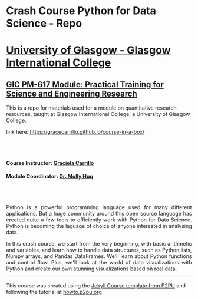 # Crash Course Python for Data Science - Repo

# [University of Glasgow - Glasgow International College](www.glasgow.ac.uk/gic) 
## [GIC PM-617 Module: Practical Training for Science and Engineering Research](https://pathways.kaplaninternational.com/course/view.php?id=2879)
This is a repo for materials used for a module on quantitative research resources, taught at Glasgow International College, a University of Glasgow College. 

link here: <https://gracecarrillo.github.io/course-in-a-box/>

<br><br>

#### Course Instructor: [Graciela Carrillo](mailto:graciela.carrillo@kaplan.com?subject=[Intro_Python]%20Source%20Han%20Sans)
#### Module Coordinator: [Dr. Molly Huq](mailto:graciela.carrillo@kaplan.com?subject=[Intro_Python]%20Source%20Han%20Sans)

<br><br>

<p align="justify">
Python is a powerful programming language used for many different applications. But a huge community around this open source language has created quite a few tools to efficiently work with Python for Data Science. Python is becoming the laguage of choice of anyone interested in analysing data.
</p>

<p align="justify">
In this crash course, we start from the very beginning, with basic arithmetic and variables, and learn how to handle data structures, such as Python lists, Numpy arrays, and Pandas DataFrames. We'll learn about Python functions and control flow. Plus, we'll look at the world of data visualizations with Python and create our own stunning visualizations based on real data.
</p>
 
---

This course was created using the [Jekyll Course template from P2PU](http://github.com/p2pu/jekyll-course-template) and following the tutorial at [howto.p2pu.org](http://howto.p2pu.org)
